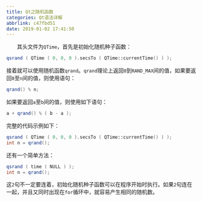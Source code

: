 ```yaml
---
title: Qt之随机函数
categories: Qt语法详解
abbrlink: c47fbd51
date: 2019-01-02 17:41:50
---
```

&emsp;&emsp;其头文件为`QTime`，首先是初始化随机种子函数：

``` cpp
qsrand ( QTime ( 0, 0, 0 ).secsTo ( QTime::currentTime() ) );
```

接着就可以使用随机函数`qrand`。`qrand`理论上返回`0`到`RAND_MAX`间的值，如果要返回`0`至`n`间的值，则使用语句：

``` cpp
qrand() % n;
```

如果要返回`a`至`b`间的值，则使用如下语句：

``` cpp
a + qrand() % ( b - a );
```

完整的代码示例如下：

``` cpp
qsrand ( QTime ( 0, 0, 0 ).secsTo ( QTime::currentTime() ) );
int n = qrand();
```

还有一个简单方法：

``` cpp
qsrand ( time ( NULL ) );
int n = qrand();
```

这`2`句不一定要连着，初始化随机种子函数可以在程序开始时执行。如果`2`句连在一起，并且又同时出现在`for`循环中，就容易产生相同的随机数。
